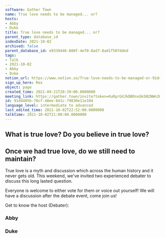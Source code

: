 ```yaml
---
software: Gather Town
name: True love needs to be managed... or?
hosts:
- Abby
- Duke
title: True love needs to be managed... or?
parent_type: database_id
indexDate: 2021-10-02
archived: false
parent_database_id: e9339446-880f-4ef0-8ad7-8ad1f507dded
tags:
- Talk
- 2021-10-02
- Abby
- Duke
notion_url: https://www.notion.so/True-love-needs-to-be-managed-or-91d4405b70cf48ee841c79830e11e104
sign_up_here: Rex
object: page
created_time: 2021-09-21T20:39:00.0000000
meeting_link: https://gather.town/invite?token=KuRprGXJkDBOnxbkSN2NWn2HuHjwl9GJ
id: 91d4405b-70cf-48ee-841c-79830e11e104
language_level: intermediate to advanced
last_edited_time: 2021-10-02T22:52:00.0000000
talktime: 2021-10-02T21:00:00.0000000
---
```



## What is true love? Do you believe in true love? 
## Once we had true love, do we still need to maintain?

True love is a myth and discussion which across the human history and it never gets old. This weekend, we've invited two experienced debater to discuss this long lasted question.

Everyone is welcome to either vote for them or voice out yourself! We will have a discussion after the debate event, come join us!

Get to know the host (Debater):
### Abby
### Duke





